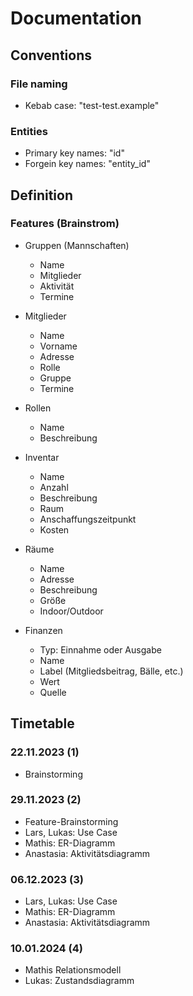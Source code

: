 # Documentation

## Conventions

### File naming

- Kebab case: "test-test.example"

### Entities

- Primary key names: "id"
- Forgein key names: "entity_id"

## Definition

### Features (Brainstrom)

- Gruppen (Mannschaften)

  - Name
  - Mitglieder
  - Aktivität
  - Termine

- Mitglieder

  - Name
  - Vorname
  - Adresse
  - Rolle
  - Gruppe
  - Termine

- Rollen

  - Name
  - Beschreibung

- Inventar

  - Name
  - Anzahl
  - Beschreibung
  - Raum
  - Anschaffungszeitpunkt
  - Kosten

- Räume

  - Name
  - Adresse
  - Beschreibung
  - Größe
  - Indoor/Outdoor

- Finanzen
  - Typ: Einnahme oder Ausgabe
  - Name
  - Label (Mitgliedsbeitrag, Bälle, etc.)
  - Wert
  - Quelle

## Timetable

### 22.11.2023 (1)

- Brainstorming

### 29.11.2023 (2)

- Feature-Brainstorming
- Lars, Lukas: Use Case
- Mathis: ER-Diagramm
- Anastasia: Aktivitätsdiagramm

### 06.12.2023 (3)

- Lars, Lukas: Use Case
- Mathis: ER-Diagramm
- Anastasia: Aktivitätsdiagramm

### 10.01.2024 (4)

- Mathis Relationsmodell
- Lukas: Zustandsdiagramm
